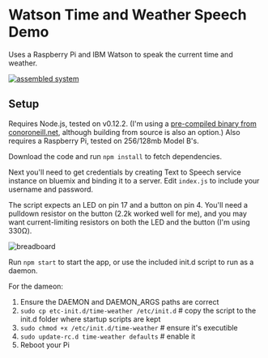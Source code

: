 Watson Time and Weather Speech Demo
===================================

Uses a Raspberry Pi and IBM Watson to speak the current time and weather.

[![assembled system](http://watson-developer-cloud.github.io/rpi-time-weather-demo/time-weather-small.jpg)](http://watson-developer-cloud.github.io/rpi-time-weather-demo/time-weather.jpg)

Setup
-----

Requires Node.js, tested on v0.12.2. (I'm using a [pre-compiled binary from conoroneill.net](http://conoroneill.net/node-v0122-for-arm-v6v7-including-raspberry-pi-raspberry-pi-2-and-odroid-c1), although building from source is also an option.) Also requires a Raspberry Pi, tested on 256/128mb Model B's. 

Download the code and run `npm install` to fetch dependencies.

Next you'll need to get credentials by creating Text to Speech service instance on bluemix and binding it to a server. Edit `index.js` to include your username and password.

The script expects an LED on pin 17 and a button on pin 4. You'll need a pulldown resistor on the button (2.2k worked well for me), and you may want current-limiting resistors on both the LED and the button (I'm using 330Ω).

![breadboard](http://watson-developer-cloud.github.io/rpi-time-weather-demo/time-weather_bb.png)

Run `npm start` to start the app, or use the included init.d script to run as a daemon. 

For the dameon:

1. Ensure the DAEMON and DAEMON_ARGS paths are correct
2. `sudo cp etc-init.d/time-weather /etc/init.d` # copy the script to the init.d folder where startup scripts are kept
3. `sudo chmod +x /etc/init.d/time-weather` # ensure it's executible
4. `sudo update-rc.d time-weather defaults` # enable it
5. Reboot your Pi

